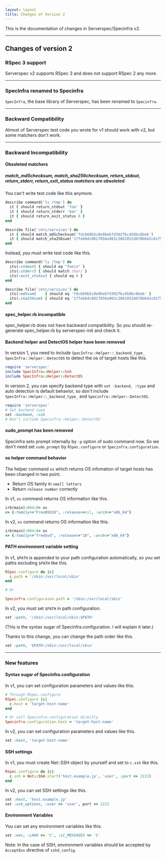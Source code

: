 ```yaml
---
layout: layout
title: Changes of Version 2
---
```


This is the documentation of changes in Serverspec/Specinfra v2.

---

## Changes of version 2

### RSpec 3 support

Serverspec v2 supports RSpec 3 and does not support RSpec 2 any more.

---

### SpecInfra renamed to Specinfra

`SpecInfra`, the base library of Serverspec, has been renamed to `Specinfra`.

---
### Backward Compatibility

Almost of Serverspec test code you wrote for v1 should  work with v2, but some matchers don't work.

---

### Backward Incompatibility

#### Obsoleted matchers

##### match\_md5checksum, match\_sha256checksum, return\_stdout, return\_stderr, return\_exit\_status matchers are obsoleted

You can't write test code like this anymore.

```ruby
describe command('ls /tmp') do
  it { should return_stdout 'foo' }
  it { should return_stderr 'bar' }
  it { should return_exit_status 0 }
end
```

```ruby
describe file('/etc/services') do
  it { should match_md5checksum('fdcb69b5c0e9beb7d392fbc458bc6beb')
  it { should match_sha256sum('17feb8dc0817056a963c2861052d670b642c61f5625fae1fd59a2022be1dbb5b') }
end
```

Instead, you must write test code like this.

```ruby
describe command('ls /tmp') do
  its(:stdout) { should eq "foo\n" }
  its(:stderr) { should match /bar/ }
  its(:exit_status) { should eq 0 }
end
```

```ruby
describe file('/etc/services') do
  its(:md5sum)    { should eq 'fdcb69b5c0e9beb7d392fbc458bc6beb' }
  its(:sha256sum) { should eq '17feb8dc0817056a963c2861052d670b642c61f5625fae1fd59a2022be1dbb5b' }
end
```

#### spec_helper.rb incompatible

spec\_helper.rb does not have backward compatibility. So you should re-generate spec\_helper.rb by serverspec-init and check it.

#### Backend helper and DetectOS helper have been removed

In version 1, you need to include `SpecInfra::Helper::_backend_type_` `SpecInfra::Helper::DetectOS` to detect the os of target hosts like this.

```ruby
require 'serverspec'
include SpecInfra::Helper::Ssh
include SpecInfra::Helper::DetectOS
```

In version 2, you can specify backend type with `set :backend, :type` and auto detection is default behavior, so don't include `SpecInfra::Helper::_backend_type_` and `Specinfra::Helper::DetectOS`. 

```ruby
require 'serverspec'
# Set backend type
set :backend, :ssh
# Don't include Specinfra::Helper::DetectOS
```

#### sudo_prompt has been removed

Specinfra sets prompt internally by `-p` option of sudo command now. So we don't need set `sudo_prompt` by `RSpec.configure` or `Specinfra.configuration`.


#### os helper command behavior

The helper command `os` which returns OS infomation of target hosts has been changed in two point.

 * Return OS family in `small letters`
 * Return `release number` correctly

In v1, `os` command returns OS information like this.

```ruby
irb(main):004:0> os
=> {:family=>"FreeBSD10", :release=>nil, :arch=>"x86_64"}
```

In v2, `os` command returns OS information like this.

```ruby
irb(main):004:0> os
=> {:family=>"freebsd", :release=>"10", :arch=>"x86_64"}
```

#### PATH environment variable setting

In v1, `$PATH` is appended to your path configuration automatically, so you set paths excluding `$PATH` like this.

```ruby
RSpec.configure do |c|
  c.path = '/sbin:/usr/local/sbin'
end

# Or

Specinfra.configuraion.path = '/sbin:/usr/local/sbin'
```

In v2, you must set `$PATH` in path configuration.

```ruby
set :path, '/sbin:/usr/local/sbin:$PATH'
```

(This is the syntax sugar of Specinfra.configuration. I will explain it later.)

Thanks to this change, you can change the path order like this.

```ruby
set :path, '$PATH:/sbin:/usr/local/sbin'
```

---

### New features

#### Syntax sugar of Specinfra.configuration

In v1, you can set configuration parameters and values like this.

```ruby
# Through RSpec.configure
RSpec.configure |c|
  c.host = 'target-host-name'
end

# Or call Specinfra.configuration directly
Specinfra.configuration.host = 'target-host-name'
```

In v2, you can set configuration parameters and values like this.

```ruby
set :host, 'target-host-name'
```

#### SSH settings

In v1, you must create Net::SSH object by yourself and set to `c.ssh` like this.

```ruby
RSpec.configure do |c|
  c.ssh = Net::SSH.start('host.example.jp', 'user', :port => 2222)
end
```

In v2, you can set SSH settings like this.

```ruby
set :host, 'host.example.jp'
set :ssh_options, :user => 'user', port => 2222
```

#### Environment Variables

You can set any environment variables like this.

```ruby
set :env, :LANG => 'C', :LC_MESSAGES => 'C'
```

Note: In the case of SSH, environment variables should be accepted by `AcceptEnv` directive of `sshd_config`.
